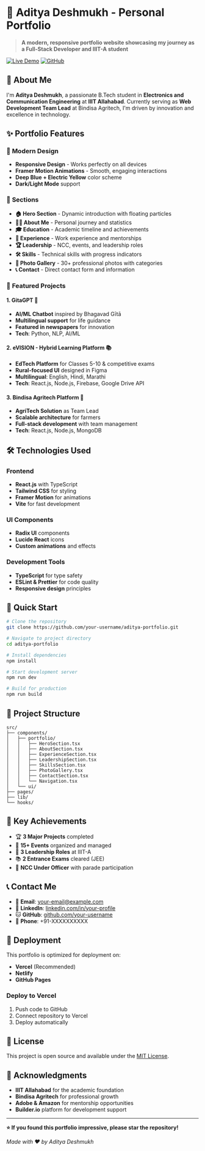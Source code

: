 # 🚀 Aditya Deshmukh - Personal Portfolio

> **A modern, responsive portfolio website showcasing my journey as a Full-Stack Developer and IIIT-A student**

[![Live Demo](https://img.shields.io/badge/Live%20Demo-Visit%20Site-blue?style=for-the-badge)](https://your-portfolio-url.vercel.app)
[![GitHub](https://img.shields.io/badge/GitHub-Repository-black?style=for-the-badge&logo=github)](https://github.com/your-username/aditya-portfolio)

## 🎯 About Me

I'm **Aditya Deshmukh**, a passionate B.Tech student in **Electronics and Communication Engineering** at **IIIT Allahabad**. Currently serving as **Web Development Team Lead** at Bindisa Agritech, I'm driven by innovation and excellence in technology.

## ✨ Portfolio Features

### 🎨 **Modern Design**

- **Responsive Design** - Works perfectly on all devices
- **Framer Motion Animations** - Smooth, engaging interactions
- **Deep Blue + Electric Yellow** color scheme
- **Dark/Light Mode** support

### 📱 **Sections**

- **🏠 Hero Section** - Dynamic introduction with floating particles
- **👨‍💻 About Me** - Personal journey and statistics
- **🎓 Education** - Academic timeline and achievements
- **💼 Experience** - Work experience and mentorships
- **🏆 Leadership** - NCC, events, and leadership roles
- **🛠️ Skills** - Technical skills with progress indicators
- **📸 Photo Gallery** - 30+ professional photos with categories
- **📞 Contact** - Direct contact form and information

### 🚀 **Featured Projects**

#### 1. **GitaGPT** 🧠

- **AI/ML Chatbot** inspired by Bhagavad Gītā
- **Multilingual support** for life guidance
- **Featured in newspapers** for innovation
- **Tech**: Python, NLP, AI/ML

#### 2. **eVISION - Hybrid Learning Platform** 📚

- **EdTech Platform** for Classes 5-10 & competitive exams
- **Rural-focused UI** designed in Figma
- **Multilingual**: English, Hindi, Marathi
- **Tech**: React.js, Node.js, Firebase, Google Drive API

#### 3. **Bindisa Agritech Platform** 🌱

- **AgriTech Solution** as Team Lead
- **Scalable architecture** for farmers
- **Full-stack development** with team management
- **Tech**: React.js, Node.js, MongoDB

## 🛠️ Technologies Used

### **Frontend**

- **React.js** with TypeScript
- **Tailwind CSS** for styling
- **Framer Motion** for animations
- **Vite** for fast development

### **UI Components**

- **Radix UI** components
- **Lucide React** icons
- **Custom animations** and effects

### **Development Tools**

- **TypeScript** for type safety
- **ESLint & Prettier** for code quality
- **Responsive design** principles

## 🚀 Quick Start

```bash
# Clone the repository
git clone https://github.com/your-username/aditya-portfolio.git

# Navigate to project directory
cd aditya-portfolio

# Install dependencies
npm install

# Start development server
npm run dev

# Build for production
npm run build
```

## 📂 Project Structure

```
src/
├── components/
│   ├── portfolio/
│   │   ├── HeroSection.tsx
│   │   ├── AboutSection.tsx
│   │   ├── ExperienceSection.tsx
│   │   ├── LeadershipSection.tsx
│   │   ├── SkillsSection.tsx
│   │   ├── PhotoGallery.tsx
│   │   ├── ContactSection.tsx
│   │   └── Navigation.tsx
│   └── ui/
├── pages/
├── lib/
└── hooks/
```

## 🎯 Key Achievements

- 🏆 **3 Major Projects** completed
- 🎪 **15+ Events** organized and managed
- 👥 **3 Leadership Roles** at IIIT-A
- 📚 **2 Entrance Exams** cleared (JEE)
- 🥇 **NCC Under Officer** with parade participation

## 📞 Contact Me

- 📧 **Email**: [your-email@example.com](mailto:your-email@example.com)
- 💼 **LinkedIn**: [linkedin.com/in/your-profile](https://linkedin.com/in/your-profile)
- 🐱 **GitHub**: [github.com/your-username](https://github.com/your-username)
- 📱 **Phone**: +91-XXXXXXXXXX

## 🚀 Deployment

This portfolio is optimized for deployment on:

- **Vercel** (Recommended)
- **Netlify**
- **GitHub Pages**

### Deploy to Vercel

1. Push code to GitHub
2. Connect repository to Vercel
3. Deploy automatically

## 📄 License

This project is open source and available under the [MIT License](LICENSE).

## 🙏 Acknowledgments

- **IIIT Allahabad** for the academic foundation
- **Bindisa Agritech** for professional growth
- **Adobe & Amazon** for mentorship opportunities
- **Builder.io** platform for development support

---

**⭐ If you found this portfolio impressive, please star the repository!**

_Made with ❤️ by Aditya Deshmukh_
